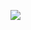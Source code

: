 [![](https://github.com/fiji/3D_Viewer/actions/workflows/build-main.yml/badge.svg)](https://github.com/fiji/3D_Viewer/actions/workflows/build-main.yml)

